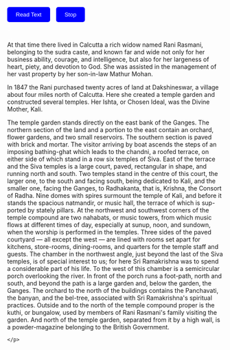 <!DOCTYPE html>
<html>
<head>
    <title>Text Reader with Progress Bar</title>
    <style>
        .progress-bar {
            width: 0%;
            height: 30px;
            background-color: green;
            text-align: center;
            color: white;
            line-height: 30px;
        }
        .button {
            background-color: blue;
            color: white;
            padding: 10px 20px;
            border: none;
            border-radius: 5px;
            cursor: pointer;
            margin-right: 10px;
        }
        .button:hover {
            background-color: darkgreen;
        }
    </style>
</head>
<body>
<button class="button" onclick="readText()">Read Text</button>
<button class="button" onclick="stopText()">Stop</button>
<div class="progress-bar" id="progress-bar">0%</div>
<div id="text-container">
    <p id="paragraph1">

At that time there lived in Calcutta a rich widow named Rani Rasmani, belonging to the sudra caste, and known far and wide not only for her business ability, courage, and intelligence, but also for her largeness of heart, piety, and devotion to God. She was assisted in the management of her vast property by her son-in-law Mathur Mohan.

In 1847 the Rani purchased twenty acres of land at Dakshineswar, a village about four miles north of Calcutta. Here she created a temple garden and constructed several temples. Her Ishta, or Chosen Ideal, was the Divine Mother, Kali.

The temple garden stands directly on the east bank of the Ganges. The northern section of the land and a portion to the east contain an orchard, flower gardens, and two small reservoirs. The southern section is paved with brick and mortar. The visitor arriving by boat ascends the steps of an imposing bathing-ghat which leads to the chandni, a roofed terrace, on either side of which stand in a row six temples of Siva. East of the terrace and the Siva temples is a large court, paved, rectangular in shape, and running north and south. Two temples stand in the centre of this court, the larger one, to the south and facing south, being dedicated to Kali, and the smaller one, facing the Ganges, to Radhakanta, that is, Krishna, the Consort of Radha. Nine domes with spires surmount the temple of Kali, and before it stands the spacious natmandir, or music hall, the terrace of which is sup- ported by stately pillars. At the northwest and southwest corners of the temple compound are two nahabats, or music towers, from which music flows at different times of day, especially at sunup, noon, and sundown, when the worship is performed in the temples. Three sides of the paved courtyard — all except the west — are lined with rooms set apart for kitchens, store-rooms, dining-rooms, and quarters for the temple staff and guests. The chamber in the northwest angle, just beyond the last of the Siva temples, is of special interest to us; for here Sri Ramakrishna was to spend a considerable part of his life. To the west of this chamber is a semicircular porch overlooking the river. In front of the porch runs a foot-path, north and south, and beyond the path is a large garden and, below the garden, the Ganges. The orchard to the north of the buildings contains the Panchavati, the banyan, and the bel-tree, associated with Sri Ramakrishna's spiritual practices. Outside and to the north of the temple compound proper is the kuthi, or bungalow, used by members of Rani Rasmani's family visiting the garden. And north of the temple garden, separated from it by a high wall, is a powder-magazine belonging to the British Government.


    </p>
</div>


<script>
    var speechSynthesis = window.speechSynthesis;

    function readText() {
        var paragraphs = document.querySelectorAll('#text-container p');
        var progressBar = document.getElementById('progress-bar');
        var totalLength = 0;
        var readLength = 0;

        paragraphs.forEach(function(paragraph) {
            totalLength += paragraph.textContent.length;
        });

        paragraphs.forEach(function(paragraph, index) {
            var msg = new SpeechSynthesisUtterance(paragraph.textContent);
            msg.onend = function(event) {
                readLength += paragraph.textContent.length;
                var progress = (readLength / totalLength) * 100;
                progressBar.style.width = progress + '%';
                progressBar.textContent = Math.floor(progress) + '%';
            };
            speechSynthesis.speak(msg);
        });
    }

    function stopText() {
        speechSynthesis.cancel();
        var progressBar = document.getElementById('progress-bar');
        progressBar.style.width = '0%';
        progressBar.textContent = '0%';
    }
</script>
</body>
</html>

